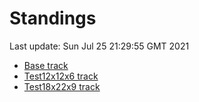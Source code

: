 # Standings

Last update: Sun Jul 25 21:29:55 GMT 2021

* [Base track](comps/Base/2021-07-25/standings.md)
* [Test12x12x6 track](comps/Test12x12x6/2021-07-25/standings.md)
* [Test18x22x9 track](comps/Test18x22x9/2021-07-25/standings.md)
